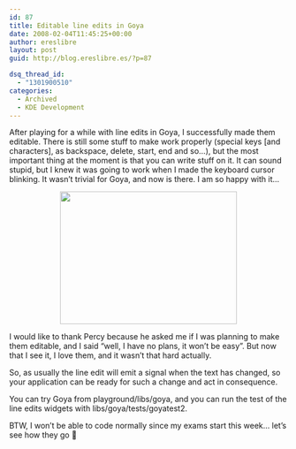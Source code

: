 ```yaml
---
id: 87
title: Editable line edits in Goya
date: 2008-02-04T11:45:25+00:00
author: ereslibre
layout: post
guid: http://blog.ereslibre.es/?p=87

dsq_thread_id:
  - "1301900510"
categories:
  - Archived
  - KDE Development
---
```

After playing for a while with line edits in Goya, I successfully made them editable. There is still some stuff to make work properly (special keys [and characters], as backspace, delete, start, end and so&#8230;), but the most important thing at the moment is that you can write stuff on it. It can sound stupid, but I knew it was going to work when I made the keyboard cursor blinking. It wasn&#8217;t trivial for Goya, and now is there. I am so happy with it&#8230;

<p align="center">
  <a href="http://media.ereslibre.es/2008/02/goyaeditablelineedits.png" target="_blank"><img src="http://media.ereslibre.es/2008/02/goyaeditablelineedits.png" border="0" height="240" width="320" /></a>
</p>

I would like to thank Percy because he asked me if I was planning to make them editable, and I said &#8220;well, I have no plans, it won&#8217;t be easy&#8221;. But now that I see it, I love them, and it wasn&#8217;t that hard actually.

So, as usually the line edit will emit a signal when the text has changed, so your application can be ready for such a change and act in consequence.

You can try Goya from playground/libs/goya, and you can run the test of the line edits widgets with libs/goya/tests/goyatest2.

BTW, I won&#8217;t be able to code normally since my exams start this week&#8230; let&#8217;s see how they go 🙂
